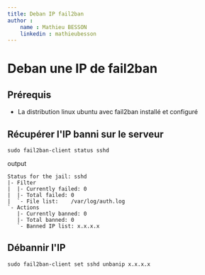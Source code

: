 ```yaml
---
title: Deban IP fail2ban
author :
    name : Mathieu BESSON
    linkedin : mathieubesson
---
```


# Deban une IP de fail2ban

## Prérequis

- La distribution linux ubuntu avec fail2ban installé et configuré

## Récupérer l'IP banni sur le serveur

```shell
sudo fail2ban-client status sshd
```

output
```
Status for the jail: sshd
|- Filter
|  |- Currently failed:	0
|  |- Total failed:	0
|  `- File list:	/var/log/auth.log
`- Actions
   |- Currently banned:	0
   |- Total banned:	0
   `- Banned IP list: x.x.x.x
```

## Débannir l'IP

```shell
sudo fail2ban-client set sshd unbanip x.x.x.x
```